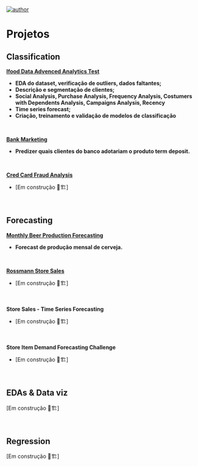 [![author](https://img.shields.io/badge/author-alysson_guimarães-red.svg)](https://www.linkedin.com/in/guimaraesalysson/)
# Projetos<br>

## Classification
**[Ifood Data Advenced Analytics Test](https://github.com/k3ybladewielder/ifood)**
* **EDA do dataset, verificação de outliers, dados faltantes;**
* **Descrição e segmentação de clientes;**
* **Social Analysis, Purchase Analysis, Frequency Analysis, Costumers with Dependents Analysis, Campaigns Analysis, Recency**
* **Time series forecast;**
* **Criação, treinamento e validação de modelos de classificação**

<br>

**[Bank Marketing](https://github.com/k3ybladewielder/bank_marketing)**
* **Predizer quais clientes do banco adotariam o produto term deposit.**

<br>

**[Cred Card Fraud Analysis](https://github.com/k3ybladewielder/credit)**

* [Em construção 🚧🏗]

<br>

## **Forecasting**
**[Monthly Beer Production Forecasting](https://github.com/k3ybladewielder/beer)**
* **Forecast de produção mensal de cerveja.**

<br>

**[Rossmann Store Sales](https://github.com/k3ybladewielder/rossmann)**

* [Em construção 🚧🏗]

<br>

**Store Sales - Time Series Forecasting**

* [Em construção 🚧🏗]

<br>

**Store Item Demand Forecasting Challenge**

* [Em construção 🚧🏗]

<br>

## **EDAs & Data viz**
[Em construção 🚧🏗]

<br>

## Regression
[Em construção 🚧🏗]
